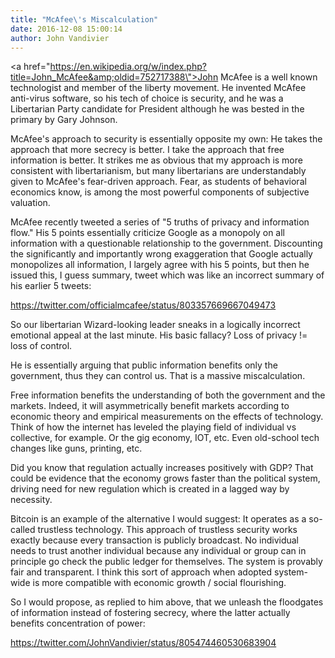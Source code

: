 ```yaml
---
title: "McAfee\'s Miscalculation"
date: 2016-12-08 15:00:14
author: John Vandivier
---
```




<a href=\"https://en.wikipedia.org/w/index.php?title=John_McAfee&amp;oldid=752717388\">John McAfee</a> is a well known technologist and member of the liberty movement. He invented McAfee anti-virus software, so his tech of choice is security, and he was a Libertarian Party candidate for President although he was bested in the primary by Gary Johnson.

McAfee's approach to security is essentially opposite my own: He takes the approach that more secrecy is better. I take the approach that free information is better. It strikes me as obvious that my approach is more consistent with libertarianism, but many libertarians are understandably given to McAfee's fear-driven approach. Fear, as students of behavioral economics know, is among the most powerful components of subjective valuation.

McAfee recently tweeted a series of \"5 truths of privacy and information flow.\" His 5 points essentially criticize Google as a monopoly on all information with a questionable relationship to the government. Discounting the significantly and importantly wrong exaggeration that Google actually monopolizes all information, I largely agree with his 5 points, but then he issued this, I guess summary, tweet which was like an incorrect summary of his earlier 5 tweets:

https://twitter.com/officialmcafee/status/803357669667049473

So our libertarian Wizard-looking leader sneaks in a logically incorrect emotional appeal at the last minute. His basic fallacy? Loss of privacy != loss of control.

He is essentially arguing that public information benefits only the government, thus they can control us. That is a massive miscalculation.

Free information benefits the understanding of both the government and the markets. Indeed, it will asymmetrically benefit markets according to economic theory and empirical measurements on the effects of technology. Think of how the internet has leveled the playing field of individual vs collective, for example. Or the gig economy, IOT, etc. Even old-school tech changes like guns, printing, etc.

Did you know that regulation actually increases positively with GDP? That could be evidence that the economy grows faster than the political system, driving need for new regulation which is created in a lagged way by necessity.

Bitcoin is an example of the alternative I would suggest: It operates as a so-called trustless technology. This approach of trustless security works exactly because every transaction is publicly broadcast. No individual needs to trust another individual because any individual or group can in principle go check the public ledger for themselves. The system is provably fair and transparent. I think this sort of approach when adopted system-wide is more compatible with economic growth / social flourishing.

So I would propose, as replied to him above, that we unleash the floodgates of information instead of fostering secrecy, where the latter actually benefits concentration of power:

https://twitter.com/JohnVandivier/status/805474460530683904

&nbsp;